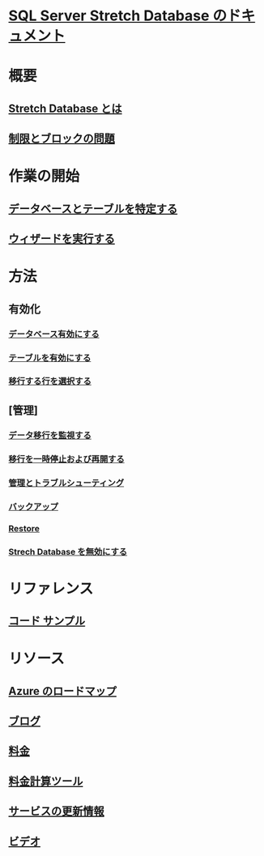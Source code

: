 # [SQL Server Stretch Database のドキュメント](index.md)

# 概要
## [Stretch Database とは](/sql/sql-server/stretch-database/stretch-database)
## [制限とブロックの問題](/sql/sql-server/stretch-database/limitations-for-stretch-database)

# 作業の開始
## [データベースとテーブルを特定する](/sql/sql-server/stretch-database/stretch-database-databases-and-tables-stretch-database-advisor)
## [ウィザードを実行する](/sql/sql-server/stretch-database/get-started-by-running-the-enable-database-for-stretch-wizard)

# 方法
## 有効化
### [データベース有効にする](/sql/sql-server/stretch-database/enable-stretch-database-for-a-database)
### [テーブルを有効にする](/sql/sql-server/stretch-database/enable-stretch-database-for-a-table)
### [移行する行を選択する](/sql/sql-server/stretch-database/select-rows-to-migrate-by-using-a-filter-function-stretch-database)
## [管理]
### [データ移行を監視する](/sql/sql-server/stretch-database/monitor-and-troubleshoot-data-migration-stretch-database)
### [移行を一時停止および再開する](/sql/sql-server/stretch-database/pause-and-resume-data-migration-stretch-database)
### [管理とトラブルシューティング](/sql/sql-server/stretch-database/manage-and-troubleshoot-stretch-database)
### [バックアップ](/sql/sql-server/stretch-database/backup-stretch-enabled-databases-stretch-database)
### [Restore](/sql/sql-server/stretch-database/restore-stretch-enabled-databases-stretch-database)
### [Strech Database を無効にする](/sql/sql-server/stretch-database/disable-stretch-database-and-bring-back-remote-data)

# リファレンス
## [コード サンプル](https://azure.microsoft.com/en-us/resources/samples/?service=sql-server-database)

# リソース
## [Azure のロードマップ](https://azure.microsoft.com/roadmap/)
## [ブログ](https://blogs.technet.microsoft.com/dataplatforminsider/tag/stretch-database/)
## [料金](https://azure.microsoft.com/pricing/details/sql-server-stretch-database/)
## [料金計算ツール](https://azure.microsoft.com/pricing/calculator/)
## [サービスの更新情報](https://azure.microsoft.com/updates/?product=sql-server-stretch-database)
## [ビデオ](https://azure.microsoft.com/documentation/videos/index/?services=sql-server-stretch-database)
